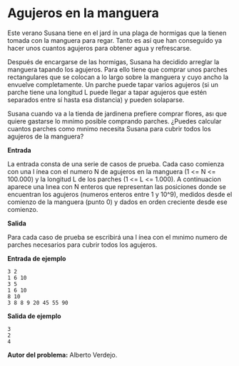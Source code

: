 # Agujeros en la manguera

Este verano Susana tiene en el jard ́ın una plaga de hormigas que la tienen tomada con la manguera para regar. Tanto es así que han conseguido ya hacer unos cuantos agujeros para obtener agua y refrescarse.

Después de encargarse de las hormigas, Susana ha decidido arreglar la manguera tapando los agujeros. Para ello tiene que comprar unos parches rectangulares que se colocan a lo largo sobre la manguera y cuyo ancho la envuelve completamente. Un parche puede tapar varios agujeros (si un parche tiene una longitud L puede llegar a tapar agujeros que estén separados entre sí hasta esa distancia) y pueden solaparse.

Susana cuando va a la tienda de jardinerıa prefiere comprar flores, ası que quiere gastarse lo mınimo posible comprando parches. ¿Puedes calcular cuantos parches como mınimo necesita Susana para cubrir todos los agujeros de la manguera?

**Entrada**

La entrada consta de una serie de casos de prueba. Cada caso comienza con una l ́ınea con el numero N de agujeros en la manguera (1 <= N <= 100.000) y la longitud L de los parches (1 <= L <= 1.000). A continuacion aparece una lınea con N enteros que representan las posiciones donde se encuentran los agujeros (numeros enteros entre 1 y 10^9), medidos desde el comienzo de la manguera (punto 0) y dados en orden creciente desde ese comienzo.

**Salida**

Para cada caso de prueba se escribirá una l ́ınea con el mınimo numero de parches necesarios para cubrir todos los agujeros.

**Entrada de ejemplo**

    3 2
    1 6 10
    3 5
    1 6 10
    8 10
    3 8 8 9 20 45 55 90

**Salida de ejemplo**

    3
    2
    4
    
 
 **Autor del problema:** Alberto Verdejo.
